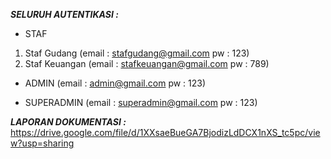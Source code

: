 ***SELURUH AUTENTIKASI :***

- STAF
1. Staf Gudang (email : stafgudang@gmail.com pw : 123)
2. Staf Keuangan (email : stafkeuangan@gmail.com pw : 789)

- ADMIN (email : admin@gmail.com pw : 123)

- SUPERADMIN (email : superadmin@gmail.com pw : 123)


_**LAPORAN DOKUMENTASI :**_
https://drive.google.com/file/d/1XXsaeBueGA7BjodizLdDCX1nXS_tc5pc/view?usp=sharing

